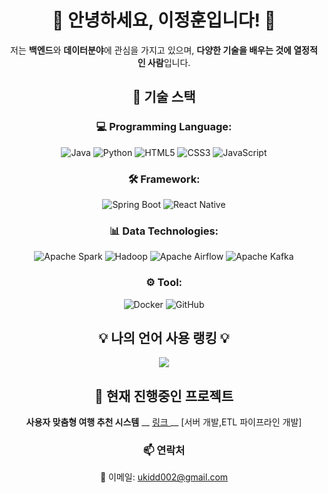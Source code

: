 <h1 align="center">🌟 안녕하세요, 이정훈입니다! 👋</h1>

<p align="center">저는 <strong>백엔드</strong>와 <strong>데이터분야</strong>에 관심을 가지고 있으며, <strong>다양한 기술을 배우는 것에 열정적인 사람</strong>입니다.</p>

<div align="center">
<h2>🔧 기술 스택</h2>

<h3>💻 Programming Language:</h3>
<p>
  <img src="https://img.shields.io/badge/Java-007396?style=flat&logo=java&logoColor=white" alt="Java" />
  <img src="https://img.shields.io/badge/Python-3776AB?style=flat&logo=python&logoColor=white" alt="Python" />
  <img src="https://img.shields.io/badge/HTML5-E34F26?style=flat&logo=html5&logoColor=white" alt="HTML5" />
  <img src="https://img.shields.io/badge/CSS3-1572B6?style=flat&logo=css3&logoColor=white" alt="CSS3" />
  <img src="https://img.shields.io/badge/JavaScript-F7DF1E?style=flat&logo=javascript&logoColor=black" alt="JavaScript" />
</p>

<h3>🛠️ Framework:</h3>
<p>
  <img src="https://img.shields.io/badge/Spring%20Boot-6DB33F?style=flat&logo=spring&logoColor=white" alt="Spring Boot" />
  <img src="https://img.shields.io/badge/React%20Native-61DAFB?style=flat&logo=react&logoColor=black" alt="React Native" />
</p>

<h3>📊 Data Technologies:</h3>
<p>
  <img src="https://img.shields.io/badge/Apache%20Spark-E25A1C?style=flat&logo=apachespark&logoColor=white" alt="Apache Spark" />
  <img src="https://img.shields.io/badge/Hadoop-66CCFF?style=flat&logo=apachehadoop&logoColor=black" alt="Hadoop" />
  <img src="https://img.shields.io/badge/Apache%20Airflow-017CEE?style=flat&logo=apacheairflow&logoColor=white" alt="Apache Airflow" />
  <img src="https://img.shields.io/badge/Apache%20Kafka-231F20?style=flat&logo=apachekafka&logoColor=white" alt="Apache Kafka" />
</p>

<h3>⚙️ Tool:</h3>
<p>
  <img src="https://img.shields.io/badge/Docker-2496ED?style=flat&logo=docker&logoColor=white" alt="Docker" />
  <img src="https://img.shields.io/badge/GitHub-181717?style=flat&logo=github&logoColor=white" alt="GitHub" />
</p>
</div>

<h2 align="center">💡 나의 언어 사용 랭킹 💡</h2>
<p align="center">
  <a href="https://github.com/jeonghoon2">
    <img align="center" src="https://github-readme-stats.vercel.app/api/top-langs/?username=jeonghoon2&layout=compact&theme=tokyonight" />
  </a>
</p>

<div align="center">
<h2>🌟 현재 진행중인 프로젝트</h2>
<p><strong>사용자 맞춤형 여행 추천 시스템</strong> __ <a href="https://github.com/TripCok"> 링크 </a> __ [서버 개발,ETL 파이프라인 개발] </p>
</div>

<h3 align="center">📫 연락처</h3>
<p align="center">
📧 이메일: <a href="mailto:ukidd002@gmail.com">ukidd002@gmail.com</a>  
</p>
